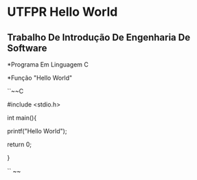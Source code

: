# UTFPR Hello World
## Trabalho De Introdução De Engenharia De Software

*Programa Em Linguagem C

*Função "Hello World"


``~~C


#include <stdio.h>


int main(){

printf("Hello World");

return 0;

}

`` ~~
